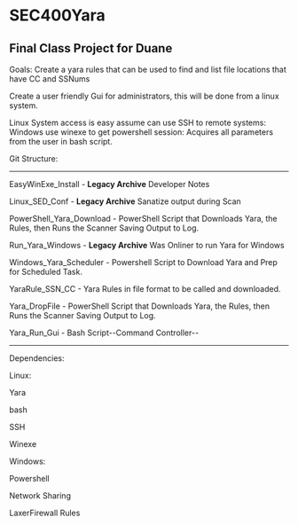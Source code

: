 # SEC400Yara
Final Class Project for Duane
--------------------------------------------------------------
Goals:
Create a yara rules that can be used to find and list file locations that have CC and SSNums

Create a user friendly Gui for administrators, this will be done from a linux system.

Linux System access is easy assume can use SSH to remote systems:
Windows use winexe to get powershell session:
Acquires all parameters from the user in bash script.

Git Structure:
______________________________________________________________________

  EasyWinExe_Install - **Legacy Archive** Developer Notes

  Linux_SED_Conf - **Legacy Archive** Sanatize output during Scan

  PowerShell_Yara_Download - PowerShell Script that Downloads Yara, the Rules, then Runs the Scanner Saving Output to Log.

  Run_Yara_Windows - **Legacy Archive** Was Onliner to run Yara for Windows

  Windows_Yara_Scheduler - Powershell Script to Download Yara and Prep for Scheduled Task.

  YaraRule_SSN_CC - Yara Rules in file format to be called and downloaded.

  Yara_DropFile - PowerShell Script that Downloads Yara, the Rules, then Runs the Scanner Saving Output to Log.
  
  Yara_Run_Gui - Bash Script--Command Controller--

_______________________________________________________________________
Dependencies:

Linux:

  Yara

  bash

  SSH

  Winexe



Windows:

  Powershell

  Network Sharing

  LaxerFirewall Rules

